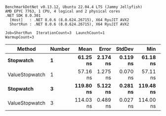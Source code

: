 ```

BenchmarkDotNet v0.13.12, Ubuntu 22.04.4 LTS (Jammy Jellyfish)
AMD EPYC 7763, 1 CPU, 4 logical and 2 physical cores
.NET SDK 8.0.301
  [Host]   : .NET 8.0.6 (8.0.624.26715), X64 RyuJIT AVX2
  ShortRun : .NET 8.0.6 (8.0.624.26715), X64 RyuJIT AVX2

Job=ShortRun  IterationCount=3  LaunchCount=1  
WarmupCount=3  

```
| Method         | Number | Mean      | Error    | StdDev   | Min       | Max       | Gen0   | Allocated |
|--------------- |------- |----------:|---------:|---------:|----------:|----------:|-------:|----------:|
| **Stopwatch**      | **1**      |  **61.25 ns** | **2.174 ns** | **0.119 ns** |  **61.18 ns** |  **61.39 ns** | **0.0005** |      **40 B** |
| ValueStopwatch | 1      |  57.16 ns | 1.275 ns | 0.070 ns |  57.11 ns |  57.24 ns |      - |         - |
| **Stopwatch**      | **3**      | **119.80 ns** | **5.122 ns** | **0.281 ns** | **119.48 ns** | **119.98 ns** | **0.0005** |      **40 B** |
| ValueStopwatch | 3      | 114.03 ns | 0.489 ns | 0.027 ns | 114.00 ns | 114.05 ns |      - |         - |
